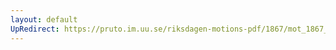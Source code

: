 ```yaml
---
layout: default
UpRedirect: https://pruto.im.uu.se/riksdagen-motions-pdf/1867/mot_1867__ak__227/mot_1867__ak__227-002.pdf
---
```

